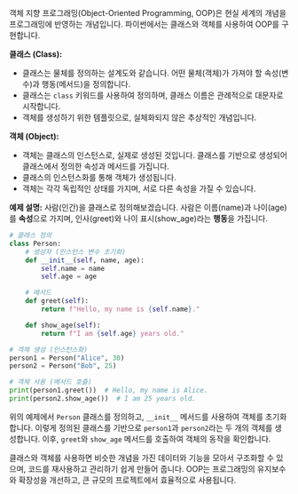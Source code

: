 객체 지향 프로그래밍(Object-Oriented Programming, OOP)은 현실 세계의 개념을 프로그래밍에 반영하는 개념입니다. 파이썬에서는 클래스와 객체를 사용하여 OOP를 구현합니다.

**클래스 (Class):**
- 클래스는 물체를 정의하는 설계도와 같습니다. 어떤 물체(객체)가 가져야 할 속성(변수)과 행동(메서드)을 정의합니다.
- 클래스는 `class` 키워드를 사용하여 정의하며, 클래스 이름은 관례적으로 대문자로 시작합니다.
- 객체를 생성하기 위한 템플릿으로, 실체화되지 않은 추상적인 개념입니다.

**객체 (Object):**
- 객체는 클래스의 인스턴스로, 실제로 생성된 것입니다. 클래스를 기반으로 생성되어 클래스에서 정의한 속성과 메서드를 가집니다.
- 클래스의 인스턴스화를 통해 객체가 생성됩니다.
- 객체는 각각 독립적인 상태를 가지며, 서로 다른 속성을 가질 수 있습니다.

**예제 설명:**
사람(인간)을 클래스로 정의해보겠습니다. 사람은 이름(name)과 나이(age)를 **속성**으로 가지며, 인사(greet)와 나이 표시(show_age)라는 **행동**을 가집니다.

```python
# 클래스 정의
class Person:
    # 생성자 (인스턴스 변수 초기화)
    def __init__(self, name, age):
        self.name = name
        self.age = age

    # 메서드
    def greet(self):
        return f"Hello, my name is {self.name}."

    def show_age(self):
        return f"I am {self.age} years old."

# 객체 생성 (인스턴스화)
person1 = Person("Alice", 30)
person2 = Person("Bob", 25)

# 객체 사용 (메서드 호출)
print(person1.greet())  # Hello, my name is Alice.
print(person2.show_age())  # I am 25 years old.
```

위의 예제에서 `Person` 클래스를 정의하고, `__init__` 메서드를 사용하여 객체를 초기화합니다. 이렇게 정의된 클래스를 기반으로 `person1`과 `person2`라는 두 개의 객체를 생성합니다. 이후, `greet`와 `show_age` 메서드를 호출하여 객체의 동작을 확인합니다.

클래스와 객체를 사용하면 비슷한 개념을 가진 데이터와 기능을 모아서 구조화할 수 있으며, 코드를 재사용하고 관리하기 쉽게 만들어 줍니다. OOP는 프로그래밍의 유지보수와 확장성을 개선하고, 큰 규모의 프로젝트에서 효율적으로 사용됩니다.